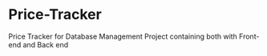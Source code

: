 # Price-Tracker
Price Tracker for Database Management Project containing both with Front-end and Back end
